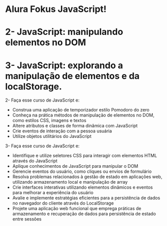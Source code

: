 # Alura Fokus JavaScript!

# 2- JavaScript: manipulando elementos no DOM

# 3- JavaScript: explorando a manipulação de elementos e da localStorage.

2- Faça esse curso de JavaScript e:
- Construa uma aplicação de temporizador estilo Pomodoro do zero
- Conheça na prática métodos de manipulação de elementos no DOM, como estilos CSS, imagens e textos
- Altere atributos e classes de forma dinâmica com JavaScript
- Crie eventos de interação com a pessoa usuária
- Utilize objetos utilitários do JavaScript
  
3- Faça esse curso de JavaScript e:
- Identifique e utilize seletores CSS para interagir com elementos HTML através do JavaScript
- Aplique conhecimentos de JavaScript para manipular o DOM
- Gerencie eventos do usuário, como cliques ou envios de formulário
- Resolva problemas relacionados à gestão de estado em aplicações web, utilizando armazenamento local e manipulação de array
- Crie interfaces interativas utilizando elementos dinâmicos e eventos para melhorar a experiência do usuário
- Avalie e implemente estratégias eficientes para a persistência de dados no navegador do cliente através do LocalStorage
- Projete uma aplicação web funcional que emprega práticas de armazenamento e recuperação de dados para persistência de estado entre sessões
